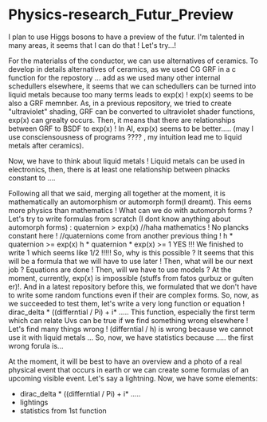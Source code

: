 # Physics-research_Futur_Preview
I plan to use Higgs bosons to have a preview of the futur. I'm talented in many areas, it seems that I can do that ! Let's try...!


For the materialss of the conductor, we can use alternatives of ceramics.
To develop in details alternatives of ceramics, as we used CG GRF in a c function for the repostory ...
add as we used many other internal schedullers elsewhere, it seems that we can schedullers can be 
turned into liquid metals because too many terms leads to exp(x) !  exp(x) seems to be also a 
GRF memnber. As, in a previous repository, we tried to create "ultraviolet" shading, GRF can be
converted to ultraviolet shader functions, exp(x) can grealty occurs. Then, it means that there are
relationships between GRF to BSDF to exp(x) ! In AI, exp(x) seems to be better.....
(may I use consciensousness of programs ???? , my intuition lead me to liquid metals after ceramics).

Now, we have to think about liquid metals ! Liquid metals can be used in electronics, then, there
is at least one relationship between plnacks constant to ....

Following all that we said, merging all together at the moment, it is mathematically an automorphism
or automorph form(I dreamt). This eems more physics than mathematics ! What can we do with automorph forms ?
Let's try to write formulas from scratch (I dont know anything about automorph forms) :
quaternion > exp(x)     //haha mathematics ! No plancks constant here ! //quaternions come from another previous thing !
h * quaternion >= exp(x)
h * quaternion * exp(x) >= 1
YES !!! We finished to write 1 which seems like 1/2 !!!!! So, why is this possible ? It seems that this will be a formula
that we will have to use later !
Then, what will be our next job ? Equations are done ! Then, will we have to use models ?
At the moment, currently, exp(x) is impossible (stuffs from fatos gurbuz or gulten er)!. And in a latest repository before this,
we formulated that we don't have to write some random functions even if their are complex forms. So, now, as we succeeded
to test them, let's write a very long function or equation !
dirac_delta * ((differntial / Pi) + i* .....
This function, especially the first term which can relate Uvs can be true if we find something wrong elsewhere ! Let's find
many things wrong !
(differntial / h) is wrong because we cannot use it with liquid metals
...
So, now, we have statistics because ..... the first wrong forula is...

At the moment, it will be best to have an overview and a photo of a real physical event that occurs in earth or we can create
some formulas of an upcoming visible event. Let's say a lightning. Now, we have some elements:
- dirac_delta * ((differntial / Pi) + i* .....
- lightings
- statistics from 1st function
  





